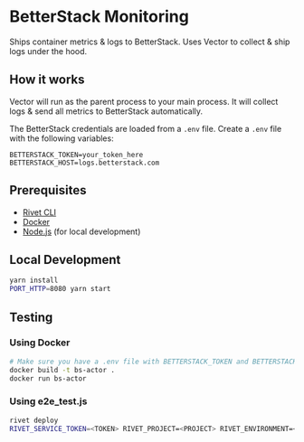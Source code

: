 # BetterStack Monitoring

Ships container metrics & logs to BetterStack. Uses Vector to collect & ship logs under the hood.

## How it works

Vector will run as the parent process to your main process. It will collect logs & send all metrics to BetterStack automatically.

The BetterStack credentials are loaded from a `.env` file. Create a `.env` file with the following variables:

```
BETTERSTACK_TOKEN=your_token_here
BETTERSTACK_HOST=logs.betterstack.com
```

## Prerequisites

- [Rivet CLI](https://rivet.gg/docs/setup)
- [Docker](https://docs.docker.com/desktop/)
- [Node.js](https://nodejs.org/) (for local development)

## Local Development

```sh
yarn install
PORT_HTTP=8080 yarn start
```

## Testing

### Using Docker

```sh
# Make sure you have a .env file with BETTERSTACK_TOKEN and BETTERSTACK_HOST
docker build -t bs-actor .
docker run bs-actor
```

### Using e2e_test.js

```sh
rivet deploy
RIVET_SERVICE_TOKEN=<TOKEN> RIVET_PROJECT=<PROJECT> RIVET_ENVIRONMENT=<ENV> yarn test
```

